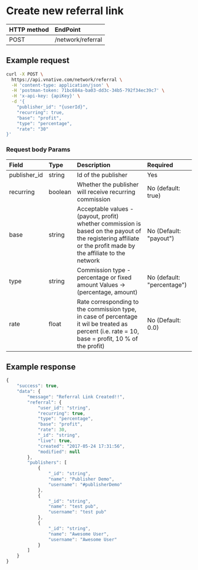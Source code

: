# Create new referral link

| **HTTP method** | **EndPoint** |
| :--- | :--- |
| POST | /network/referral |

## **Example request**

```bash
curl -X POST \
  https://api.vnative.com/network/referral \
  -H 'content-type: application/json' \
  -H 'postman-token: 71bc684a-ba03-dd3c-34b5-792f34ec39c7' \
  -H 'x-api-key: {apiKey}' \
  -d '{
    "publisher_id": "{userId}",
    "recurring": true,
    "base": "profit",
    "type": "percentage",
    "rate": "30"
}'
```

### Request body Params

| Field | Type | Description | Required |
| :--- | :--- | :--- | :--- |
| publisher\_id | string | Id of the publisher | Yes |
| recurring | boolean | Whether the publisher will receive recurring commission | No \(default: true\) |
| base | string | Acceptable values - \(payout, profit\) whether commission is based on the payout of the registering affiliate or the profit made by the affiliate to the network | No \(Default: "payout"\) |
| type | string | Commission type - percentage or fixed amount Values -&gt; \(percentage, amount\) | No \(default: "percentage"\) |
| rate | float | Rate corresponding to the commission type, in case of percentage it wil be treated as percent \(i.e. rate = 10, base = profit, 10 % of the profit\) | No \(Default: 0.0\) |

## **Example response**

```javascript
{
    "success": true,
    "data": {
        "message": "Referral Link Created!!",
        "referral": {
            "user_id": "string",
            "recurring": true,
            "type": "percentage",
            "base": "profit",
            "rate": 30,
            "_id": "string",
            "live": true,
            "created": "2017-05-24 17:31:56",
            "modified": null
        },
        "publishers": [
            {
                "_id": "string",
                "name": "Publisher Demo",
                "username": "#publisherDemo"
            },
            {
                "_id": "string",
                "name": "test pub",
                "username": "test pub"
            },
            {
                "_id": "string",
                "name": "Awesome User",
                "username": "Awesome User"
            }
        ]
    }
}
```

